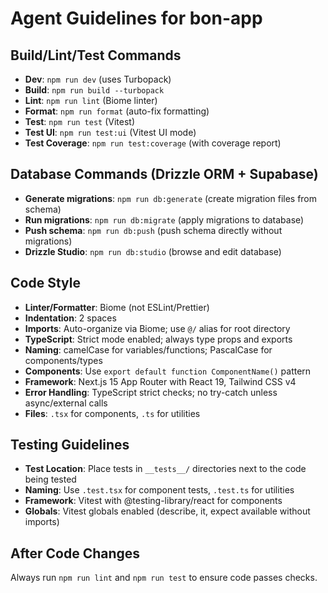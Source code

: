 # Agent Guidelines for bon-app

## Build/Lint/Test Commands
- **Dev**: `npm run dev` (uses Turbopack)
- **Build**: `npm run build --turbopack`
- **Lint**: `npm run lint` (Biome linter)
- **Format**: `npm run format` (auto-fix formatting)
- **Test**: `npm run test` (Vitest)
- **Test UI**: `npm run test:ui` (Vitest UI mode)
- **Test Coverage**: `npm run test:coverage` (with coverage report)

## Database Commands (Drizzle ORM + Supabase)
- **Generate migrations**: `npm run db:generate` (create migration files from schema)
- **Run migrations**: `npm run db:migrate` (apply migrations to database)
- **Push schema**: `npm run db:push` (push schema directly without migrations)
- **Drizzle Studio**: `npm run db:studio` (browse and edit database)

## Code Style
- **Linter/Formatter**: Biome (not ESLint/Prettier)
- **Indentation**: 2 spaces
- **Imports**: Auto-organize via Biome; use `@/` alias for root directory
- **TypeScript**: Strict mode enabled; always type props and exports
- **Naming**: camelCase for variables/functions; PascalCase for components/types
- **Components**: Use `export default function ComponentName()` pattern
- **Framework**: Next.js 15 App Router with React 19, Tailwind CSS v4
- **Error Handling**: TypeScript strict checks; no try-catch unless async/external calls
- **Files**: `.tsx` for components, `.ts` for utilities

## Testing Guidelines
- **Test Location**: Place tests in `__tests__/` directories next to the code being tested
- **Naming**: Use `.test.tsx` for component tests, `.test.ts` for utilities
- **Framework**: Vitest with @testing-library/react for components
- **Globals**: Vitest globals enabled (describe, it, expect available without imports)

## After Code Changes
Always run `npm run lint` and `npm run test` to ensure code passes checks.
